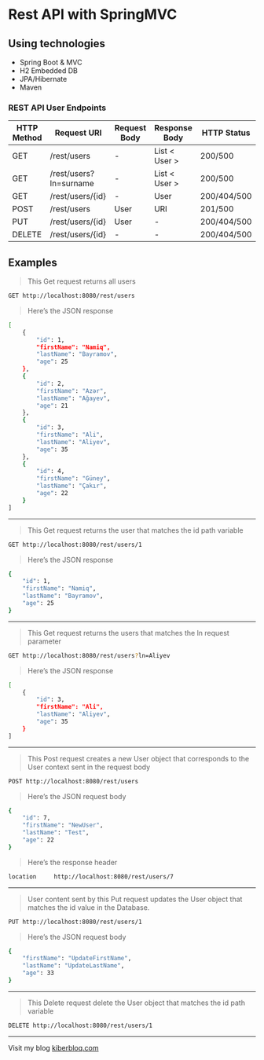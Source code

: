 # Rest API with SpringMVC

## Using technologies

- Spring Boot & MVC
- H2 Embedded DB
- JPA/Hibernate
- Maven



### REST API User Endpoints 
| HTTP Method | Request URI | Request Body | Response Body | HTTP Status |
| ------ | ------ | ------ | ------ | ------ |
| GET | /rest/users | - | List < User > | 200/500 | 
| GET | /rest/users?ln=surname | - | List < User > | 200/500 | 
| GET | /rest/users/{id} | - | User | 200/404/500 |
| POST | /rest/users | User | URI | 201/500 | 
| PUT | /rest/users/{id} | User | - | 200/404/500 |
| DELETE | /rest/users/{id} | - | - | 200/404/500 |

## Examples
> This Get request returns all users
```sh
GET http://localhost:8080/rest/users
```
> Here’s the JSON response
```sh
[
    {
        "id": 1,
        "firstName": "Namiq",
        "lastName": "Bayramov",
        "age": 25
    },
    {
        "id": 2,
        "firstName": "Azər",
        "lastName": "Ağayev",
        "age": 21
    },
    {
        "id": 3,
        "firstName": "Ali",
        "lastName": "Aliyev",
        "age": 35
    },
    {
        "id": 4,
        "firstName": "Güney",
        "lastName": "Çakır",
        "age": 22
    }
]

```
___

> This Get request returns the user that matches the id path variable
```sh
GET http://localhost:8080/rest/users/1
```
> Here’s the JSON response
```sh
{
    "id": 1,
    "firstName": "Namiq",
    "lastName": "Bayramov",
    "age": 25
}

```
---
> This Get request returns the users that matches the ln request parameter
```sh
GET http://localhost:8080/rest/users?ln=Aliyev
```

> Here’s the JSON response
```sh
[
    {
        "id": 3,
        "firstName": "Ali",
        "lastName": "Aliyev",
        "age": 35
    }
]

```
---
> This Post request creates a new User object that corresponds to the User context sent in the request body

```sh
POST http://localhost:8080/rest/users

```
> Here’s the JSON request body
```sh
{
    "id": 7,
    "firstName": "NewUser",
    "lastName": "Test",
    "age": 22
}
```

> Here’s the response header
```sh
location     http://localhost:8080/rest/users/7
```
---
> User content sent by this Put request updates the User object that matches the id value in the Database.

```sh
PUT http://localhost:8080/rest/users/1

```
> Here’s the JSON request body
```sh
{
    "firstName": "UpdateFirstName",
    "lastName": "UpdateLastName",
    "age": 33
}
```
---
> This Delete request delete the User object that matches the id path variable
```sh
DELETE http://localhost:8080/rest/users/1
```
---

Visit my blog [kiberbloq.com](https://kiberbloq.com)
